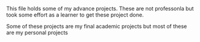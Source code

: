 This file holds some of my advance projects. These are not professonla but took some effort as a learner to get these project done.

Some of these projects are my final academic projects but most of these are my personal projects
